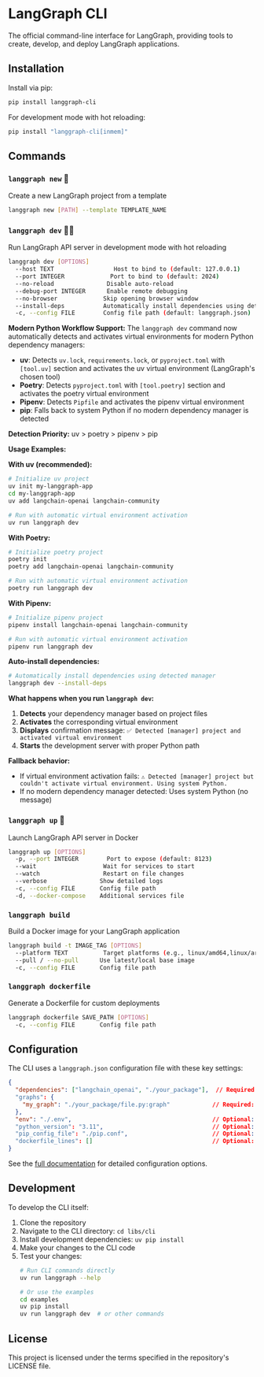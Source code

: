 # LangGraph CLI

The official command-line interface for LangGraph, providing tools to create, develop, and deploy LangGraph applications.

## Installation

Install via pip:
```bash
pip install langgraph-cli
```

For development mode with hot reloading:
```bash
pip install "langgraph-cli[inmem]"
```

## Commands

### `langgraph new` 🌱
Create a new LangGraph project from a template
```bash
langgraph new [PATH] --template TEMPLATE_NAME
```

### `langgraph dev` 🏃‍♀️
Run LangGraph API server in development mode with hot reloading
```bash
langgraph dev [OPTIONS]
  --host TEXT                 Host to bind to (default: 127.0.0.1)
  --port INTEGER             Port to bind to (default: 2024)
  --no-reload               Disable auto-reload
  --debug-port INTEGER      Enable remote debugging
  --no-browser             Skip opening browser window
  --install-deps           Automatically install dependencies using detected dependency manager
  -c, --config FILE        Config file path (default: langgraph.json)
```

**Modern Python Workflow Support:**
The `langgraph dev` command now automatically detects and activates virtual environments for modern Python dependency managers:

- **uv**: Detects `uv.lock`, `requirements.lock`, or `pyproject.toml` with `[tool.uv]` section and activates the uv virtual environment (LangGraph's chosen tool)
- **Poetry**: Detects `pyproject.toml` with `[tool.poetry]` section and activates the poetry virtual environment  
- **Pipenv**: Detects `Pipfile` and activates the pipenv virtual environment
- **pip**: Falls back to system Python if no modern dependency manager is detected

**Detection Priority:** uv > poetry > pipenv > pip

**Usage Examples:**

**With uv (recommended):**
```bash
# Initialize uv project
uv init my-langgraph-app
cd my-langgraph-app
uv add langchain-openai langchain-community

# Run with automatic virtual environment activation
uv run langgraph dev
```

**With Poetry:**
```bash
# Initialize poetry project
poetry init
poetry add langchain-openai langchain-community

# Run with automatic virtual environment activation
poetry run langgraph dev
```

**With Pipenv:**
```bash
# Initialize pipenv project
pipenv install langchain-openai langchain-community

# Run with automatic virtual environment activation
pipenv run langgraph dev
```

**Auto-install dependencies:**
```bash
# Automatically install dependencies using detected manager
langgraph dev --install-deps
```

**What happens when you run `langgraph dev`:**
1. **Detects** your dependency manager based on project files
2. **Activates** the corresponding virtual environment
3. **Displays** confirmation message: `✅ Detected [manager] project and activated virtual environment`
4. **Starts** the development server with proper Python path

**Fallback behavior:**
- If virtual environment activation fails: `⚠️ Detected [manager] project but couldn't activate virtual environment. Using system Python.`
- If no modern dependency manager detected: Uses system Python (no message)

### `langgraph up` 🚀
Launch LangGraph API server in Docker
```bash
langgraph up [OPTIONS]
  -p, --port INTEGER        Port to expose (default: 8123)
  --wait                   Wait for services to start
  --watch                  Restart on file changes
  --verbose               Show detailed logs
  -c, --config FILE       Config file path
  -d, --docker-compose    Additional services file
```

### `langgraph build`
Build a Docker image for your LangGraph application
```bash
langgraph build -t IMAGE_TAG [OPTIONS]
  --platform TEXT          Target platforms (e.g., linux/amd64,linux/arm64)
  --pull / --no-pull      Use latest/local base image
  -c, --config FILE       Config file path
```

### `langgraph dockerfile`
Generate a Dockerfile for custom deployments
```bash
langgraph dockerfile SAVE_PATH [OPTIONS]
  -c, --config FILE       Config file path
```

## Configuration

The CLI uses a `langgraph.json` configuration file with these key settings:

```json
{
  "dependencies": ["langchain_openai", "./your_package"],  // Required: Package dependencies
  "graphs": {
    "my_graph": "./your_package/file.py:graph"            // Required: Graph definitions
  },
  "env": "./.env",                                        // Optional: Environment variables
  "python_version": "3.11",                               // Optional: Python version (3.11/3.12)
  "pip_config_file": "./pip.conf",                        // Optional: pip configuration
  "dockerfile_lines": []                                  // Optional: Additional Dockerfile commands
}
```

See the [full documentation](https://langchain-ai.github.io/langgraph/cloud/reference/cli/) for detailed configuration options.

## Development

To develop the CLI itself:

1. Clone the repository
2. Navigate to the CLI directory: `cd libs/cli`
3. Install development dependencies: `uv pip install`
4. Make your changes to the CLI code
5. Test your changes:
   ```bash
   # Run CLI commands directly
   uv run langgraph --help
   
   # Or use the examples
   cd examples
   uv pip install
   uv run langgraph dev  # or other commands
   ```

## License

This project is licensed under the terms specified in the repository's LICENSE file.
